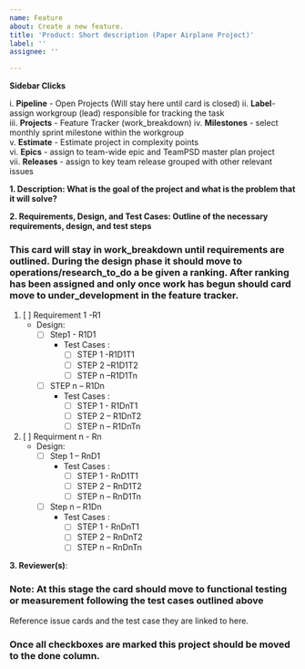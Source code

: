 ```yaml
---
name: Feature
about: Create a new feature.
title: 'Product: Short description (Paper Airplane Project)'
label: ''
assignee: ''

---
```


**Sidebar Clicks** 

i. **Pipeline** - Open Projects  (Will stay here until card is closed)
ii. **Label**- assign workgroup (lead) responsible for tracking the task  
iii. **Projects** - Feature Tracker (work_breakdown) 
iv. **Milestones** - select monthly sprint milestone within the workgroup   
v. **Estimate** - Estimate project in complexity points   
vi. **Epics** - assign to team-wide epic and TeamPSD master plan project  
vii. **Releases** - assign to key team release grouped with other relevant issues  


**1. Description: What is the goal of the project and what is the problem that it will solve?** 


 
**2. Requirements, Design, and Test Cases: Outline of the necessary requirements, design, and test steps**
### This card will stay in work_breakdown until requirements are outlined. During the design phase it should move to operations/research_to_do a be given a ranking. After ranking has been assigned and only once work has begun should card move to under_development in the feature tracker.


1. [ ] Requirement 1 -R1
	- Design: 
		- [ ] Step1 - R1D1
			- Test Cases :
				- [ ] STEP 1 -R1D1T1 
				- [ ] STEP 2 –R1D1T2
				- [ ] STEP n –R1D1Tn
		- [ ] STEP n – R1Dn
			- Test Cases :
				- [ ] STEP 1 - R1DnT1
				- [ ] STEP 2 – R1DnT2
				- [ ] STEP n – R1DnTn
       
1. [ ] Requirment n - Rn
	- Design:
		- [ ] Step 1 – RnD1
			- Test Cases :
				- [ ] STEP 1 - RnD1T1
				- [ ] STEP 2 – RnD1T2
				- [ ] STEP n – RnD1Tn
		- [ ] Step n – R1Dn
			- Test Cases :
				- [ ] STEP 1 - RnDnT1
				- [ ] STEP 2 – RnDnT2
				- [ ] STEP n – RnDnTn

**3. Reviewer(s)**: 
### Note: At this stage the card should move to functional testing or measurement following the test cases outlined above
  Reference issue cards and the test case they are linked to here.
  
### Once all checkboxes are marked this project should be moved to the done column.


